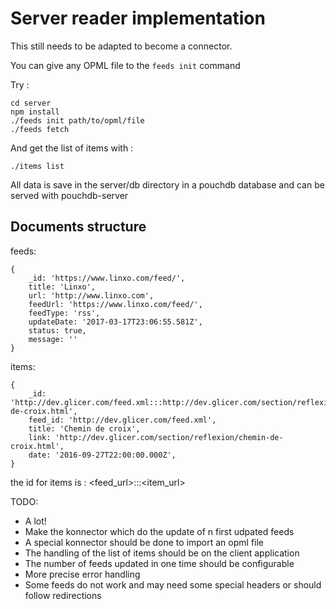 # Server reader implementation

This still needs to be adapted to become a connector.

You can give any OPML file to the ```feeds init``` command

Try : 

```
cd server
npm install
./feeds init path/to/opml/file
./feeds fetch
```

And get the list of items with :

```
./items list
```

All data is save in the server/db directory in a pouchdb database and can be served with
pouchdb-server

## Documents structure

feeds:

```
{
    _id: 'https://www.linxo.com/feed/',
    title: 'Linxo',
    url: 'http://www.linxo.com',
    feedUrl: 'https://www.linxo.com/feed/',
    feedType: 'rss',
    updateDate: '2017-03-17T23:06:55.581Z',
    status: true,
    message: ''
}
```

items:

```
{
    _id: 'http://dev.glicer.com/feed.xml:::http://dev.glicer.com/section/reflexion/chemin-de-croix.html',
    feed_id: 'http://dev.glicer.com/feed.xml',
    title: 'Chemin de croix',
    link: 'http://dev.glicer.com/section/reflexion/chemin-de-croix.html',
    date: '2016-09-27T22:00:00.000Z',
}
```

the id for items is : <feed_url>:::<item_url>

TODO:

 - A lot!
 - Make the konnector which do the update of n first udpated feeds
 - A special konnector should be done to import an opml file
 - The handling of the list of items should be on the client application
 - The number of feeds updated in one time should be configurable
 - More precise error handling
 - Some feeds do not work and may need some special headers or should follow redirections

